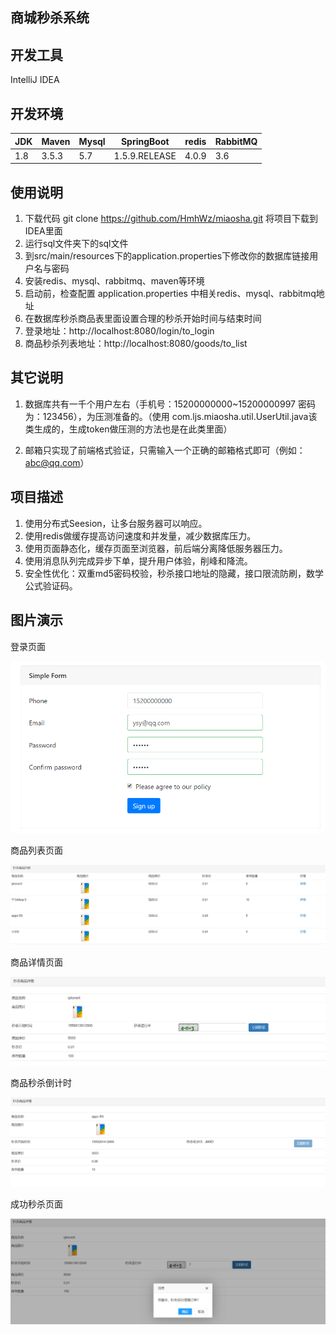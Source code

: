 ## 商城秒杀系统
## 开发工具 
IntelliJ IDEA
## 开发环境				

| JDK |Maven | Mysql |SpringBoot | redis |RabbitMQ|
|--|--|--|--|--|--|
|1.8 | 3.5.3 | 5.7 | 1.5.9.RELEASE | 4.0.9 |3.6| 



## 使用说明

1. 下载代码 git clone https://github.com/HmhWz/miaosha.git 将项目下载到IDEA里面
2. 运行sql文件夹下的sql文件
3. 到src/main/resources下的application.properties下修改你的数据库链接用户名与密码
4. 安装redis、mysql、rabbitmq、maven等环境
5. 启动前，检查配置 application.properties 中相关redis、mysql、rabbitmq地址
6. 在数据库秒杀商品表里面设置合理的秒杀开始时间与结束时间
7. 登录地址：http://localhost:8080/login/to_login
8. 商品秒杀列表地址：http://localhost:8080/goods/to_list

## 其它说明
1. 数据库共有一千个用户左右（手机号：15200000000~15200000997 密码为：123456），为压测准备的。（使用 com.ljs.miaosha.util.UserUtil.java该类生成的，生成token做压测的方法也是在此类里面）

2. 邮箱只实现了前端格式验证，只需输入一个正确的邮箱格式即可（例如：abc@qq.com）

## 项目描述
1. 使用分布式Seesion，让多台服务器可以响应。
2. 使用redis做缓存提高访问速度和并发量，减少数据库压力。
3. 使用页面静态化，缓存页面至浏览器，前后端分离降低服务器压力。
4. 使用消息队列完成异步下单，提升用户体验，削峰和降流。
5. 安全性优化：双重md5密码校验，秒杀接口地址的隐藏，接口限流防刷，数学公式验证码。

## 图片演示
登录页面

![Image text](https://github.com/HmhWz/miaosha/blob/master/showimgs/login.png)

商品列表页面

![Image text](https://github.com/HmhWz/miaosha/blob/master/showimgs/list.png)

商品详情页面

![Image text](https://github.com/HmhWz/miaosha/blob/master/showimgs/goodsdetail.png)

商品秒杀倒计时

![Image text](https://github.com/HmhWz/miaosha/blob/master/showimgs/wait.png)

成功秒杀页面

![Image text](https://github.com/HmhWz/miaosha/blob/master/showimgs/miaoshasuccess.png)


